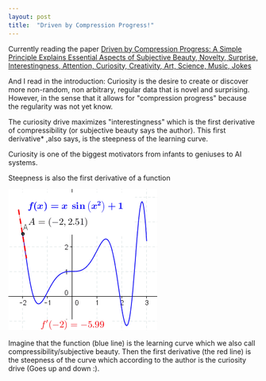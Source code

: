 ```yaml
---
layout: post
title:  "Driven by Compression Progress!"
---
```

<script type="text/javascript" async
  src="https://cdn.mathjax.org/mathjax/latest/MathJax.js?config=TeX-MML-AM_CHTML">
</script>



Currently reading the paper [Driven by Compression Progress: A Simple Principle Explains Essential Aspects of Subjective Beauty, Novelty, Surprise, Interestingness, Attention, Curiosity, Creativity, Art, Science, Music, Jokes](https://arxiv.org/abs/0812.4360)

And I read in the introduction: Curiosity is the desire to create or discover more non-random, non arbitrary, regular data that is novel and surprising. 
However, in the sense that it allows for "compression progress" because the regularity was not yet know.

The curiosity drive maximizes "interestingness" which is the first derivative of compressibility (or subjective beauty says the author). This first derivative* ,also says, is the steepness of the learning curve. 

Curiosity is one of the biggest motivators from infants to geniuses to AI systems.




Steepness is also the first derivative of a function

![img](/images/Tangent_function_animation.gif)

Imagine that the function (blue line) is the learning curve which we also call compressibility/subjective beauty. Then the first derivative (the red line) is the steepness of the curve which according to the author is the curiosity drive (Goes up and down :). 
